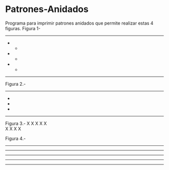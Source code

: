 # Patrones-Anidados
Programa para imprimir patrones anidados que permite realizar estas 4 figuras.
Figura 1-
*****
*   *
*   *
*   *
*****


Figura 2.-
*****
   * 
  *  
 *   
*****



Figura 3.-
X   X
 X X 
  X  
 X X 
X   X


Figura 4.-

**** 
 ***
 ***
 ***
 ****
